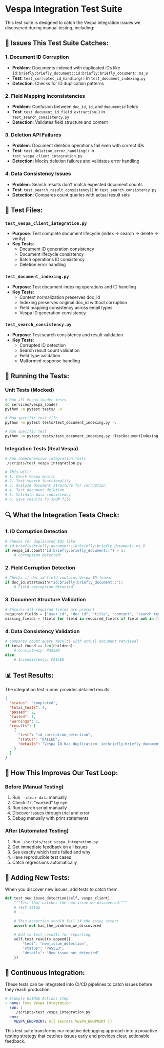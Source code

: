 # Vespa Integration Test Suite

This test suite is designed to catch the Vespa integration issues we discovered during manual testing, including:

## 🚨 **Issues This Test Suite Catches:**

### 1. **Document ID Corruption**
- **Problem**: Documents indexed with duplicated IDs like `id:briefly:briefly_document::id:briefly:briefly_document::ms_9`
- **Test**: `test_corrupted_id_handling()` in `test_document_indexing.py`
- **Detection**: Checks for ID duplication patterns

### 2. **Field Mapping Inconsistencies**
- **Problem**: Confusion between `doc_id`, `id`, and `documentid` fields
- **Test**: `test_document_id_field_extraction()` in `test_search_consistency.py`
- **Detection**: Validates field structure and content

### 3. **Deletion API Failures**
- **Problem**: Document deletion operations fail even with correct IDs
- **Test**: `test_deletion_error_handling()` in `test_vespa_client_integration.py`
- **Detection**: Mocks deletion failures and validates error handling

### 4. **Data Consistency Issues**
- **Problem**: Search results don't match expected document counts
- **Test**: `test_search_result_consistency()` in `test_search_consistency.py`
- **Detection**: Compares count queries with actual result sets

## 🧪 **Test Files:**

### `test_vespa_client_integration.py`
- **Purpose**: Test complete document lifecycle (index → search → delete → verify)
- **Key Tests**:
  - Document ID generation consistency
  - Document lifecycle consistency
  - Batch operations ID consistency
  - Deletion error handling

### `test_document_indexing.py`
- **Purpose**: Test document indexing operations and ID handling
- **Key Tests**:
  - Content normalization preserves doc_id
  - Indexing preserves original doc_id without corruption
  - Field mapping consistency across email types
  - Vespa ID generation consistency

### `test_search_consistency.py`
- **Purpose**: Test search consistency and result validation
- **Key Tests**:
  - Corrupted ID detection
  - Search result count validation
  - Field type validation
  - Malformed response handling

## 🚀 **Running the Tests:**

### Unit Tests (Mocked)
```bash
# Run all Vespa loader tests
cd services/vespa_loader
python -m pytest tests/ -v

# Run specific test file
python -m pytest tests/test_document_indexing.py -v

# Run specific test
python -m pytest tests/test_document_indexing.py::TestDocumentIndexing::test_indexing_preserves_original_doc_id -v
```

### Integration Tests (Real Vespa)
```bash
# Run comprehensive integration tests
./scripts/test_vespa_integration.py

# This will:
# 1. Check Vespa health
# 2. Test search functionality
# 3. Analyze document structure for corruption
# 4. Test document deletion
# 5. Validate data consistency
# 6. Save results to JSON file
```

## 🔍 **What the Integration Tests Check:**

### 1. **ID Corruption Detection**
```python
# Checks for duplicated IDs like:
# id:briefly:briefly_document::id:briefly:briefly_document::ms_9
if vespa_id.count("id:briefly:briefly_document::") > 1:
    # Corruption detected!
```

### 2. **Field Corruption Detection**
```python
# Checks if doc_id field contains Vespa ID format
if doc_id.startswith("id:briefly:briefly_document::"):
    # Field corruption detected!
```

### 3. **Document Structure Validation**
```python
# Ensures all required fields are present
required_fields = ["user_id", "doc_id", "title", "content", "search_text"]
missing_fields = [field for field in required_fields if field not in fields]
```

### 4. **Data Consistency Validation**
```python
# Compares count query results with actual document retrieval
if total_found == len(children):
    # Consistency: PASSED
else:
    # Inconsistency: FAILED
```

## 📊 **Test Results:**

The integration test runner provides detailed results:

```json
{
  "status": "completed",
  "total_tests": 4,
  "passed": 2,
  "failed": 1,
  "warnings": 1,
  "results": [
    {
      "test": "id_corruption_detection",
      "status": "FAILED",
      "details": "Vespa ID has duplication: id:briefly:briefly_document::id:briefly:briefly_document::ms_9"
    }
  ]
}
```

## 🎯 **How This Improves Our Test Loop:**

### **Before (Manual Testing)**
1. Run `--clear-data` manually
2. Check if it "worked" by eye
3. Run search script manually
4. Discover issues through trial and error
5. Debug manually with print statements

### **After (Automated Testing)**
1. Run `./scripts/test_vespa_integration.py`
2. Get immediate feedback on all issues
3. See exactly which tests failed and why
4. Have reproducible test cases
5. Catch regressions automatically

## 🔧 **Adding New Tests:**

When you discover new issues, add tests to catch them:

```python
def test_new_issue_detection(self, vespa_client):
    """Test that catches the new issue we discovered."""
    # Test setup
    # ... 
    
    # This assertion should fail if the issue occurs
    assert not has_the_problem_we_discovered
    
    # Add to test_results for reporting
    self.test_results.append({
        "test": "new_issue_detection",
        "status": "PASSED",
        "details": "New issue not detected"
    })
```

## 🚀 **Continuous Integration:**

These tests can be integrated into CI/CD pipelines to catch issues before they reach production:

```yaml
# Example GitHub Actions step
- name: Test Vespa Integration
  run: |
    ./scripts/test_vespa_integration.py
  env:
    VESPA_ENDPOINT: ${{ secrets.VESPA_ENDPOINT }}
```

This test suite transforms our reactive debugging approach into a proactive testing strategy that catches issues early and provides clear, actionable feedback.
